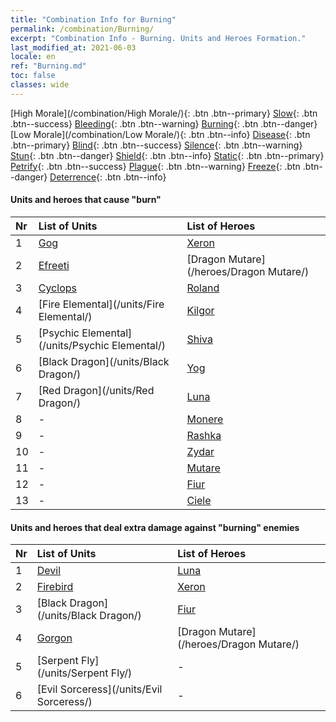 ```yaml
---
title: "Combination Info for Burning"
permalink: /combination/Burning/
excerpt: "Combination Info - Burning. Units and Heroes Formation."
last_modified_at: 2021-06-03
locale: en
ref: "Burning.md"
toc: false
classes: wide
---
```


  [High Morale](/combination/High Morale/){: .btn .btn--primary} [Slow](/combination/Slow/){: .btn .btn--success} [Bleeding](/combination/Bleeding/){: .btn .btn--warning} [Burning](/combination/Burning/){: .btn .btn--danger} [Low Morale](/combination/Low Morale/){: .btn .btn--info} [Disease](/combination/Disease/){: .btn .btn--primary} [Blind](/combination/Blind/){: .btn .btn--success} [Silence](/combination/Silence/){: .btn .btn--warning} [Stun](/combination/Stun/){: .btn .btn--danger} [Shield](/combination/Shield/){: .btn .btn--info} [Static](/combination/Static/){: .btn .btn--primary} [Petrify](/combination/Petrify/){: .btn .btn--success} [Plague](/combination/Plague/){: .btn .btn--warning} [Freeze](/combination/Freeze/){: .btn .btn--danger} [Deterrence](/combination/Deterrence/){: .btn .btn--info} 


#### Units and heroes that cause \"burn\"

  | Nr |  List of Units  | List of Heroes | 
  |:---|:----------------|:---------------| 
  | 1 | [Gog](/units/Gog/) | [Xeron](/heroes/Xeron/) |
  | 2 | [Efreeti](/units/Efreeti/) | [Dragon Mutare](/heroes/Dragon Mutare/) |
  | 3 | [Cyclops](/units/Cyclops/) | [Roland](/heroes/Roland/) |
  | 4 | [Fire Elemental](/units/Fire Elemental/) | [Kilgor](/heroes/Kilgor/) |
  | 5 | [Psychic Elemental](/units/Psychic Elemental/) | [Shiva](/heroes/Shiva/) |
  | 6 | [Black Dragon](/units/Black Dragon/) | [Yog](/heroes/Yog/) |
  | 7 | [Red Dragon](/units/Red Dragon/) | [Luna](/heroes/Luna/) |
  | 8 | - | [Monere](/heroes/Monere/) |
  | 9 | - | [Rashka](/heroes/Rashka/) |
  | 10 | - | [Zydar](/heroes/Zydar/) |
  | 11 | - | [Mutare](/heroes/Mutare/) |
  | 12 | - | [Fiur](/heroes/Fiur/) |
  | 13 | - | [Ciele](/heroes/Ciele/) |


#### Units and heroes that deal extra damage against \"burning\" enemies

  | Nr |  List of Units  | List of Heroes | 
  |:---|:----------------|:---------------| 
  | 1 | [Devil](/units/Devil/) | [Luna](/heroes/Luna/) |
  | 2 | [Firebird](/units/Firebird/) | [Xeron](/heroes/Xeron/) |
  | 3 | [Black Dragon](/units/Black Dragon/) | [Fiur](/heroes/Fiur/) |
  | 4 | [Gorgon](/units/Gorgon/) | [Dragon Mutare](/heroes/Dragon Mutare/) |
  | 5 | [Serpent Fly](/units/Serpent Fly/) | - |
  | 6 | [Evil Sorceress](/units/Evil Sorceress/) | - |
